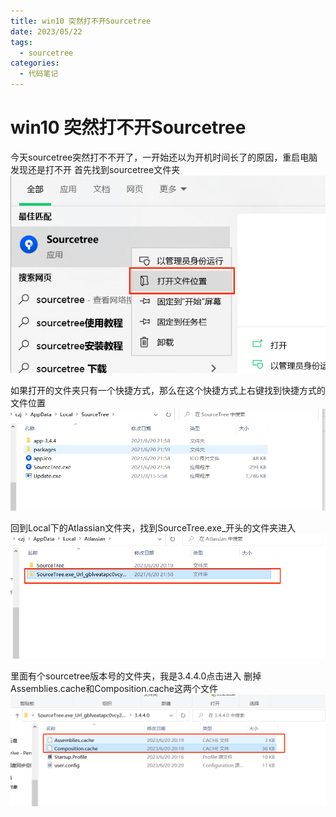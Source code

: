 ```yaml
---
title: win10 突然打不开Sourcetree
date: 2023/05/22
tags:
  - sourcetree
categories:
  - 代码笔记
---
```


# win10 突然打不开Sourcetree

今天sourcetree突然打不不开了，一开始还以为开机时间长了的原因，重启电脑发现还是打不开
首先找到sourcetree文件夹
![](./img/2-1.png)

如果打开的文件夹只有一个快捷方式，那么在这个快捷方式上右键找到快捷方式的文件位置
![](./img/2-2.png)

回到Local下的Atlassian文件夹，找到SourceTree.exe\_开头的文件夹进入
![](./img/2-3.png)

里面有个sourcetree版本号的文件夹，我是3.4.4.0点击进入
删掉Assemblies.cache和Composition.cache这两个文件
![](./img/2-4.png)
